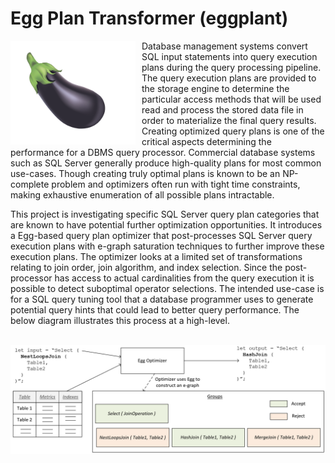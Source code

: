 # Egg Plan Transformer (eggplant)

<img src="eggplant.png"
     alt="Eggplant"
     style="float: left; margin-right: 10px" width=200px />

Database management systems convert SQL input statements into query execution plans during the query processing
pipeline.  The query execution plans are provided to the storage engine to determine the particular access methods 
that will be used read and process the stored data file in order to materialize the final query results.  Creating
optimized query plans is one of the critical aspects determining the performance for a DBMS query processor.
Commercial database systems such as SQL Server generally produce high-quality plans for most common use-cases.
Though creating truly optimal plans is known to be an NP-complete problem and optimizers often run with tight
time constraints, making exhaustive enumeration of all possible plans intractable.

This project is investigating specific SQL Server query plan categories that are known to have potential further
optimization opportunities.  It introduces a Egg-based query plan optimizer that post-processes SQL Server query 
execution plans with e-graph saturation techniques to further improve these execution plans.  The optimizer 
looks at a limited set of transformations relating to join order, join algorithm, and index selection.  Since
the post-processor has access to actual cardinalities from the query execution it is possible to detect 
suboptimal operator selections.  The intended use-case is for a SQL query tuning tool that a database programmer 
uses to generate potential query hints that could lead to better query performance.  The below diagram illustrates 
this process at a high-level.

<br />
<img src="optimizer.png"
     alt="Optimizer"
     style="float: left; margin-right: 10px" width=800px />
<br />
